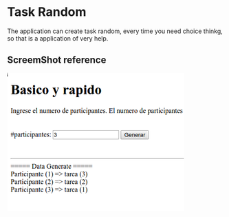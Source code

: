# Task Random

The application can create task random, every time you need choice thinkg, so that
is a application of very help.


## ScreemShot reference
![basic and fast](docs/01-basic-and-fast.png)